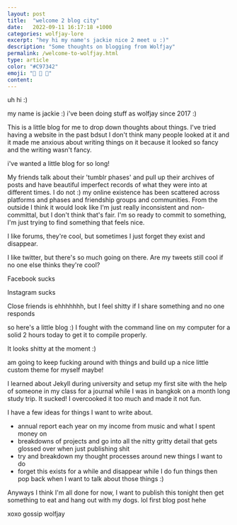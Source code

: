 ```yaml
---
layout: post
title:  "welcome 2 blog city"
date:   2022-09-11 16:17:18 +1000
categories: wolfjay-lore
excerpt: "hey hi my name's jackie nice 2 meet u :)"
description: "Some thoughts on blogging from Wolfjay"
permalink: /welcome-to-wolfjay.html
type: article
color: "#C97342"
emoji: "📝 🌇 💾"
content: 
---
```


uh hi :)

my name is jackie :) i've been doing stuff as wolfjay since 2017 :)

This is a little blog for me to drop down thoughts about things. I've tried having a website in the past bdsut I don't think many people looked at it and it made me anxious about writing things on it because it looked so fancy and the writing wasn't fancy.

i've wanted a little blog for so long!

My friends talk about their 'tumblr phases' and pull up their archives of posts and have beautiful imperfect records of what they were into at different times. I do not :) my online existence has been scattered across platforms and phases and friendship groups and communities. From the outside I think it would look like I'm just really inconsistent and non-committal, but I don't think that's fair. I'm so ready to commit to something, I'm just trying to find something that feels nice. 

I like forums, they're cool, but sometimes I just forget they exist and disappear. 

I like twitter, but there's so much going on there. Are my tweets still cool if no one else thinks they're cool?

Facebook sucks

Instagram sucks

Close friends is ehhhhhhh, but I feel shitty if I share something and no one responds

so here's a little blog :) I fought with the command line on my computer for a solid 2 hours today to get it to compile properly.

It looks shitty at the moment :)

am going to keep fucking around with things and build up a nice little custom theme for myself maybe!

I learned about Jekyll during university and setup my first site with the help of someone in my class for a journal while I was in bangkok on a month long study trip. It sucked! I overcooked it too much and made it not fun.

I have a few ideas for things I want to write about. 

* annual report each year on my income from music and what I spent money on
* breakdowns of projects and go into all the nitty gritty detail that gets glossed over when just publishing shit
* try and breakdown my thought processes around new things I want to do
* forget this exists for a while and disappear while I do fun things then pop back when I want to talk about those things :)

Anyways I think I'm all done for now, I want to publish this tonight then get something to eat and hang out with my dogs. lol first blog post hehe

xoxo gossip wolfjay